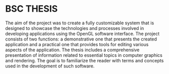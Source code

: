 BSC THESIS
=========

The aim of the project was to create a fully customizable system that is designed to showcase the technologies and processes involved in developing applications using the OpenGL software interface. The project consists of two functions: a demonstrative one that presents the created application and a practical one that provides tools for editing various aspects of the application. The thesis includes a comprehensive presentation of information related to essential topics in computer graphics and rendering. The goal is to familiarize the reader with terms and concepts used in the development of such software.
